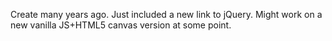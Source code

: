 
Create many years ago. Just included a new link to jQuery. Might work on a new vanilla JS+HTML5 canvas version at some point.
